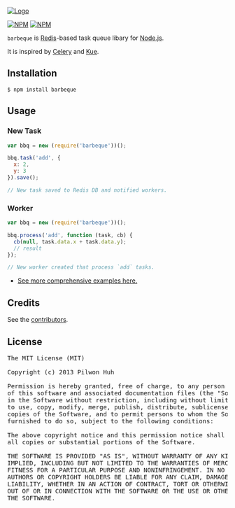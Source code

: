 [![Logo](https://raw.github.com/pilwon/barbeque/master/logo.jpg)](http://en.wikipedia.org/wiki/Barbecue)

[![NPM](https://nodei.co/npm/barbeque.png?downloads=false&stars=false)](https://npmjs.org/package/barbeque) [![NPM](https://nodei.co/npm-dl/barbeque.png?months=6)](https://npmjs.org/package/barbeque)

`barbeque` is [Redis](http://redis.io)-based task queue libary for [Node.js](http://nodejs.org/).

It is inspired by [Celery](http://www.celeryproject.org) and [Kue](https://github.com/LearnBoost/kue).


## Installation

    $ npm install barbeque


## Usage

### New Task

```js
var bbq = new (require('barbeque'))();

bbq.task('add', {
  x: 2,
  y: 3
}).save();

// New task saved to Redis DB and notified workers.
```

### Worker

```js
var bbq = new (require('barbeque'))();

bbq.process('add', function (task, cb) {
  cb(null, task.data.x + task.data.y);
  // result 
});

// New worker created that process `add` tasks.
```


* [See more comprehensive examples here.](https://github.com/pilwon/barbeque/tree/master/examples)


## Credits

  See the [contributors](https://github.com/pilwon/barbeque/graphs/contributors).


## License

<pre>
The MIT License (MIT)

Copyright (c) 2013 Pilwon Huh

Permission is hereby granted, free of charge, to any person obtaining a copy
of this software and associated documentation files (the "Software"), to deal
in the Software without restriction, including without limitation the rights
to use, copy, modify, merge, publish, distribute, sublicense, and/or sell
copies of the Software, and to permit persons to whom the Software is
furnished to do so, subject to the following conditions:

The above copyright notice and this permission notice shall be included in
all copies or substantial portions of the Software.

THE SOFTWARE IS PROVIDED "AS IS", WITHOUT WARRANTY OF ANY KIND, EXPRESS OR
IMPLIED, INCLUDING BUT NOT LIMITED TO THE WARRANTIES OF MERCHANTABILITY,
FITNESS FOR A PARTICULAR PURPOSE AND NONINFRINGEMENT. IN NO EVENT SHALL THE
AUTHORS OR COPYRIGHT HOLDERS BE LIABLE FOR ANY CLAIM, DAMAGES OR OTHER
LIABILITY, WHETHER IN AN ACTION OF CONTRACT, TORT OR OTHERWISE, ARISING FROM,
OUT OF OR IN CONNECTION WITH THE SOFTWARE OR THE USE OR OTHER DEALINGS IN
THE SOFTWARE.
</pre>
